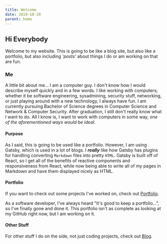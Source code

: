 ```yaml
---
title: Welcome
date: 2019-10-28
parent: home
---
```


## Hi Everybody

Welcome to my website. This is going to be like a blog site, but also like a portfolio, but also including _'posts'_ about things I do or am working on that are fun. 

### Me

A little bit about me... I am a computer guy. I don't know how I would describe myself quickly and in a few words. I like working with computers; whether it be software engineering, sysadmining, security stuff, networking, or just playing around with a new technology, I always have fun. I am currently pursuing Bachelor of Science degrees in Computer Science and Network & Computer Security. After graduation, I still don't really know what I want to do. All I know is, I want to work with computers in some way, _one of the aforementioned ways would be ideal_.

#### Purpose

As I said, this is going to be used like a portfolio. However, I am using Gatsby, which is used in a lot of blogs. I _**really**_ like how Gatsby has plugins for handling converting `Markdown` files into pretty `HTML`. Gatsby is built off of React, so I get all of the benefits of reactive components and responsiveness from React, while now being able to write all of my pages in Markdown and have them displayed nicely as HTML. 


#### Portfolio

If you want to check out some projects I've worked on, check out [Portfolio][1].

As a software developer, I've always heard "It's good to keep a portfolio...", so I've finally gone and done it. This portfolio isn't as complete as looking at my GitHub right now, but I am working on it.

#### Other Stuff

For other stuff I do on the side, not just coding projects, check out [Blog][2].

[1]:	/portfolio "Portfolio"
[2]:	/blog